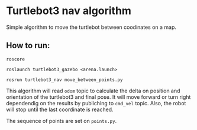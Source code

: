 # Turtlebot3 nav algorithm
Simple algorithm to move the turtlebot between coodinates on a map.

## How to run:
```
roscore

roslaunch turtlebot3_gazebo <arena.launch>

rosrun turtlebot3_nav move_between_points.py
```

This algorithm will read `odom` topic to calculate the delta on position and orientation of the turtlebot3 and final pose. It will move forward or turn right dependendig on the results by publiching to `cmd_vel` topic. Also, the robot will stop until the last coordinate is reached.

The sequence of points are set on `points.py`.

